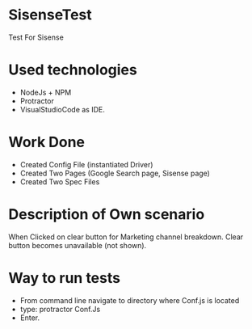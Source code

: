 # SisenseTest
Test For Sisense

# Used technologies
  - NodeJs + NPM
  - Protractor
  - VisualStudioCode as IDE.
  
# Work Done
 - Created Config File (instantiated Driver)
 - Created Two Pages (Google Search page, Sisense page)
 - Created Two Spec Files
 
# Description of Own scenario
When Clicked on clear button for Marketing channel breakdown.
Clear button becomes unavailable (not shown).

# Way to run tests
- From command line navigate to  directory where Conf.js is located
- type: protractor Conf.Js
- Enter.
